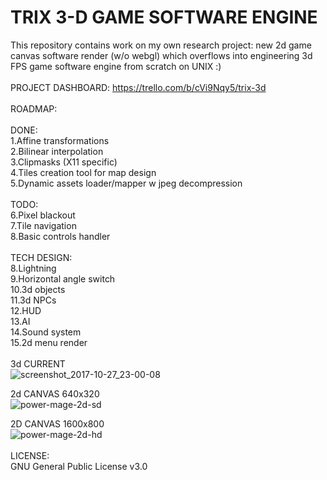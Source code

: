 # TRIX 3-D GAME SOFTWARE ENGINE
This repository contains work on my own research project: new 2d game canvas software render (w/o webgl) which overflows into engineering 3d FPS game software engine from scratch on UNIX :)<br /><br />
PROJECT DASHBOARD: https://trello.com/b/cVi9Nqy5/trix-3d<br /><br />
ROADMAP:<br /><br />
DONE:<br />
	1.Affine transformations<br />
  2.Bilinear interpolation<br />
  3.Clipmasks (X11 specific)<br />
  4.Tiles creation tool for map design<br />
  5.Dynamic assets loader/mapper w jpeg decompression<br /><br />
TODO:<br />
  6.Pixel blackout<br />
  7.Tile navigation<br />
  8.Basic controls handler<br /><br />
TECH DESIGN:<br />
  8.Lightning<br />
  9.Horizontal angle switch<br />
  10.3d objects<br />
  11.3d NPCs<br />
  12.HUD<br />
  13.AI<br />
  14.Sound system<br />
  15.2d menu render<br /><br />
3d CURRENT<br />
![screenshot_2017-10-27_23-00-08](https://user-images.githubusercontent.com/8376353/32304647-fbd69fb8-bf81-11e7-8033-4841077fb901.png)<br />

2d CANVAS 640x320<br />
![power-mage-2d-sd](https://user-images.githubusercontent.com/8376353/31660825-5c4aec34-b341-11e7-84e1-0f135721679f.png)<br />

2D CANVAS 1600x800<br />
![power-mage-2d-hd](https://user-images.githubusercontent.com/8376353/31660824-5c2af6fe-b341-11e7-8ead-8ca18f7f7666.png)<br /><br />
LICENSE:<br />
GNU General Public License v3.0
